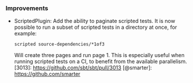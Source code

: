 ### Improvements

- ScriptedPlugin: Add the ability to paginate scripted tests.
  It is now possible to run a subset of scripted tests in a directory at once,
  for example:
  ```
  scripted source-dependencies/*1of3
  ```
  Will create three pages and run page 1. This is especially useful when running
  scripted tests on a CI, to benefit from the available parallelism.
  [3013]: https://github.com/sbt/sbt/pull/3013
  [@smarter]: https://github.com/smarter
